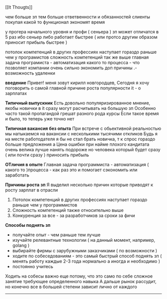 [[It Thougts]]

чем больше зп тем больше ответвенности и обязанностей
слиенты покупая какой то функционал экономят время

у прогера начального уровня и профи ( сеньера ) зп может отличатся в 5 раз 
ибо сеньер либо работает быстрее ( или протсо другим образом приносит прибыль быстрее )

потолок компетенций в других профессиях наступает гораздо раньше чем у програмистов 
сложность компетенций так же выше 
главная задача програмиста - автоматизация какого то процесса - что позволяет компании очень сильно экономить 
 доп причины 
.- возможность удаленки 







**введение**
Привет! меня зовут кирилл новгородцев,
 Сегодня я хочу поговорить о самой главной причине роста популярности it - о зарплатах

**Типичный выпускник**
Есть довольно популяризированное мнение, якобы новички в it сразу могут расчитывать на большую зп
Особенно часто такой пропагандой грешат разного рода курсы
Если такое время и было, то теперь уже точно нет

**Типичная вакансия без опыта**
При встрече с обьективной реальностью мы натыкаемся на вакансии с несколькими тысячими откликов
Будь я на месте работодателя я бы не стал брать новичка, т к спрос гораздо больше предложения а Цена ошибки при найме плохого кандитата очень велика 
лучше нанять подороже но человека который будет сразу ( или почти сразу ) приносить прибыль 

**ОТличия в опыте**
Главная задача программиста - автоматизация ( какого то )процесса - как раз это и помогает сэкономить или заработать

**Причины** **роста** **зп**
Я выделил несколько  причин которые приводят к росту зарплат в отрасли
1. Потолок компетенций в других профессиях наступает гораздо раньше чем у программистов
2. Сложность компетенций также относительно выше 
3. Конкуренция за все - за разработчиков за сроки за фичи


**Способы поднять зп** 
- получайте опыт - чем раньше тем лучше 
- изучайте релевантные технологии ( на данный момент, например, golang )
- выбирайте фирмы с зарубужными заказчиками ( по возможности )
- ходите по собеседованиям - это самый быстрый способ поднять зп ( менять работу каждые 2-3 года нормально а иногда и необходимо )
- постоянно учитесь

Ходить на собесы важно еще потому, что это само по себе сложное занятие требующее определенного навыка
А дальше рынок рассудит, но конечно все в большей степени зависит лично от каждого

***




  

